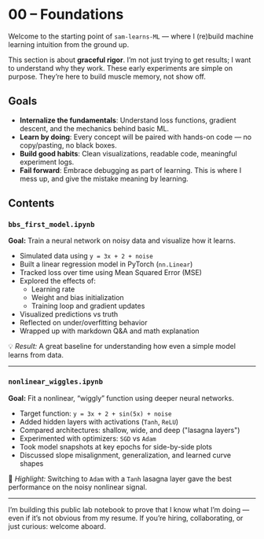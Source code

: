 # 00 – Foundations

Welcome to the starting point of `sam-learns-ML` — where I (re)build machine learning intuition from the ground up.

This section is about **graceful rigor**. I’m not just trying to get results; I want to understand why they work. 
These early experiments are simple on purpose. They’re here to build muscle memory, not show off.

## Goals

- **Internalize the fundamentals**: Understand loss functions, gradient descent, and the mechanics behind basic ML.
- **Learn by doing**: Every concept will be paired with hands-on code — no copy/pasting, no black boxes.
- **Build good habits**: Clean visualizations, readable code, meaningful experiment logs.
- **Fail forward**: Embrace debugging as part of learning. This is where I mess up, and give the mistake meaning by learning.

## Contents

### `bbs_first_model.ipynb`
**Goal:** Train a neural network on noisy data and visualize how it learns.

- Simulated data using `y = 3x + 2 + noise`
- Built a linear regression model in PyTorch (`nn.Linear`)
- Tracked loss over time using Mean Squared Error (MSE)
- Explored the effects of:
  - Learning rate
  - Weight and bias initialization
  - Training loop and gradient updates
- Visualized predictions vs truth
- Reflected on under/overfitting behavior
- Wrapped up with markdown Q&A and math explanation

💡 *Result:* A great baseline for understanding how even a simple model learns from data.

---

### `nonlinear_wiggles.ipynb`
**Goal:** Fit a nonlinear, “wiggly” function using deeper neural networks.

- Target function: `y = 3x + 2 + sin(5x) + noise`
- Added hidden layers with activations (`Tanh`, `ReLU`)
- Compared architectures: shallow, wide, and deep ("lasagna layers")
- Experimented with optimizers: `SGD` vs `Adam`
- Took model snapshots at key epochs for side-by-side plots
- Discussed slope misalignment, generalization, and learned curve shapes

🧠 *Highlight:* Switching to `Adam` with a `Tanh` lasagna layer gave the best performance on the noisy nonlinear signal.

---

I’m building this public lab notebook to prove that I know what I’m doing — even if it’s not obvious from my resume.
If you’re hiring, collaborating, or just curious: welcome aboard.

